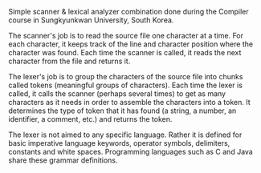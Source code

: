 Simple scanner & lexical analyzer combination done during the Compiler course in Sungkyunkwan University, South Korea.

The scanner's job is to read the source file one character at a time. For each character, it keeps track of the line and character position where the character was found. Each time the scanner is called, it reads the next character from the file and returns it.

The lexer's job is to group the characters of the source file into chunks called tokens (meaningful groups of characters). Each time the lexer is called, it calls the scanner (perhaps several times) to get as many characters as it needs in order to assemble the characters into a token. It determines the type of token that it has found (a string, a number, an identifier, a comment, etc.) and returns the token.

The lexer is not aimed to any specific language. Rather it is defined for basic imperative language keywords, operator symbols, delimiters, constants and white spaces. Programming languages such as C and Java share these grammar definitions.